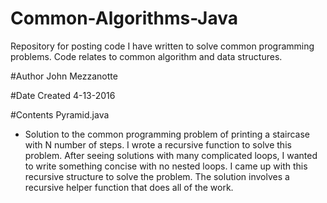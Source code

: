 # Common-Algorithms-Java
Repository for posting code I have written to solve common programming problems. Code relates to common algorithm and data structures.


#Author
John Mezzanotte

#Date Created
4-13-2016

#Contents
Pyramid.java
- Solution to the common programming problem of printing a staircase with N number of steps. I wrote a recursive function to solve this problem. After seeing solutions with many complicated loops, I wanted to write something concise with no nested loops. I came up with this recursive structure to solve the problem. The solution involves a recursive helper function that does all of the work. 
